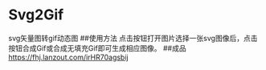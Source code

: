 # Svg2Gif
svg矢量图转gif动态图
##使用方法
点击按钮打开图片选择一张svg图像后，点击按钮合成Gif或合成无填充Gif即可生成相应图像。
##成品
https://fhj.lanzout.com/irHR70agsbij
